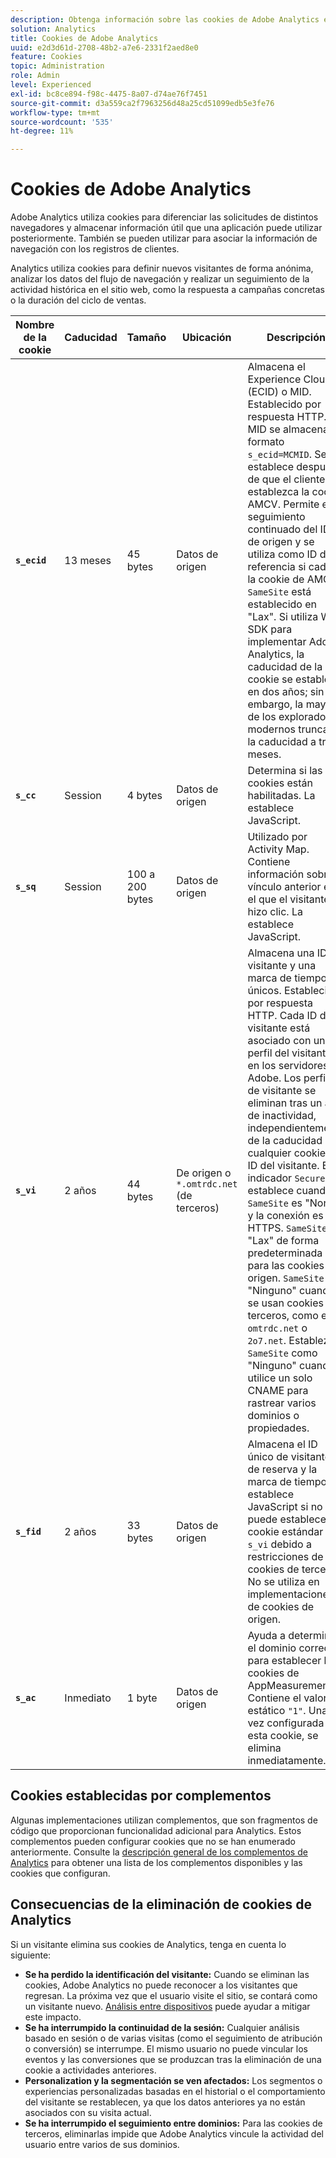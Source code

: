 ```yaml
---
description: Obtenga información sobre las cookies de Adobe Analytics en Adobe Experience Cloud.
solution: Analytics
title: Cookies de Adobe Analytics
uuid: e2d3d61d-2708-48b2-a7e6-2331f2aed8e0
feature: Cookies
topic: Administration
role: Admin
level: Experienced
exl-id: bc8ce894-f98c-4475-8a07-d74ae76f7451
source-git-commit: d3a559ca2f7963256d48a25cd51099edb5e3fe76
workflow-type: tm+mt
source-wordcount: '535'
ht-degree: 11%

---
```


# Cookies de Adobe Analytics

Adobe Analytics utiliza cookies para diferenciar las solicitudes de distintos navegadores y almacenar información útil que una aplicación puede utilizar posteriormente. También se pueden utilizar para asociar la información de navegación con los registros de clientes.

Analytics utiliza cookies para definir nuevos visitantes de forma anónima, analizar los datos del flujo de navegación y realizar un seguimiento de la actividad histórica en el sitio web, como la respuesta a campañas concretas o la duración del ciclo de ventas.

| Nombre de la cookie | Caducidad | Tamaño | Ubicación | Descripción |
| --- | --- | --- | --- | --- |
| **`s_ecid`** | 13 meses | 45 bytes | Datos de origen | Almacena el Experience Cloud ID (ECID) o MID. Establecido por respuesta HTTP. El MID se almacena en formato `s_ecid=MCMID`. Se establece después de que el cliente establezca la cookie AMCV. Permite el seguimiento continuado del ID de origen y se utiliza como ID de referencia si caduca la cookie de AMCV. `SameSite` está establecido en &quot;Lax&quot;. Si utiliza Web SDK para implementar Adobe Analytics, la caducidad de la cookie se establece en dos años; sin embargo, la mayoría de los exploradores modernos truncan la caducidad a trece meses. |
| **`s_cc`** | Session | 4 bytes | Datos de origen | Determina si las cookies están habilitadas. La establece JavaScript. |
| **`s_sq`** | Session | 100 a 200 bytes | Datos de origen | Utilizado por Activity Map. Contiene información sobre el vínculo anterior en el que el visitante hizo clic. La establece JavaScript. |
| **`s_vi`** | 2 años | 44 bytes | De origen o `*.omtrdc.net` (de terceros) | Almacena una ID de visitante y una marca de tiempo únicos. Establecido por respuesta HTTP. Cada ID de visitante está asociado con un perfil del visitante en los servidores de Adobe. Los perfiles de visitante se eliminan tras un año de inactividad, independientemente de la caducidad de cualquier cookie del ID del visitante. El indicador `Secure` se establece cuando `SameSite` es &quot;None&quot; y la conexión es HTTPS. `SameSite` es &quot;Lax&quot; de forma predeterminada para las cookies de origen. `SameSite` es &quot;Ninguno&quot; cuando se usan cookies de terceros, como en `omtrdc.net` o `2o7.net`. Establezca `SameSite` como &quot;Ninguno&quot; cuando utilice un solo CNAME para rastrear varios dominios o propiedades. |
| **`s_fid`** | 2 años | 33 bytes | Datos de origen | Almacena el ID único de visitante de reserva y la marca de tiempo. La establece JavaScript si no se puede establecer la cookie estándar `s_vi` debido a restricciones de cookies de terceros. No se utiliza en implementaciones de cookies de origen. |
| **`s_ac`** | Inmediato | 1 byte | Datos de origen | Ayuda a determinar el dominio correcto para establecer las cookies de AppMeasurement. Contiene el valor estático `"1"`. Una vez configurada esta cookie, se elimina inmediatamente. |

## Cookies establecidas por complementos

Algunas implementaciones utilizan complementos, que son fragmentos de código que proporcionan funcionalidad adicional para Analytics. Estos complementos pueden configurar cookies que no se han enumerado anteriormente. Consulte la [descripción general de los complementos de Analytics](https://experienceleague.adobe.com/es/docs/analytics/implementation/vars/plugins/impl-plugins) para obtener una lista de los complementos disponibles y las cookies que configuran.

## Consecuencias de la eliminación de cookies de Analytics

Si un visitante elimina sus cookies de Analytics, tenga en cuenta lo siguiente:

* **Se ha perdido la identificación del visitante:** Cuando se eliminan las cookies, Adobe Analytics no puede reconocer a los visitantes que regresan. La próxima vez que el usuario visite el sitio, se contará como un visitante nuevo. [Análisis entre dispositivos](https://experienceleague.adobe.com/es/docs/analytics/components/cda/overview) puede ayudar a mitigar este impacto.
* **Se ha interrumpido la continuidad de la sesión:** Cualquier análisis basado en sesión o de varias visitas (como el seguimiento de atribución o conversión) se interrumpe. El mismo usuario no puede vincular los eventos y las conversiones que se produzcan tras la eliminación de una cookie a actividades anteriores.
* **Personalization y la segmentación se ven afectados:** Los segmentos o experiencias personalizadas basadas en el historial o el comportamiento del visitante se restablecen, ya que los datos anteriores ya no están asociados con su visita actual.
* **Se ha interrumpido el seguimiento entre dominios:** Para las cookies de terceros, eliminarlas impide que Adobe Analytics vincule la actividad del usuario entre varios de sus dominios.
